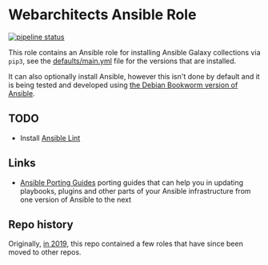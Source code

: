 # Webarchitects Ansible Role

[![pipeline status](https://git.coop/webarch/ansible/badges/master/pipeline.svg)](https://git.coop/webarch/ansible/-/commits/master)

This role contains an Ansible role for installing Ansible Galaxy collections via `pip3`, see the [defaults/main.yml](defaults/main.yml) file for the versions that are installed. 

It can also optionally install Ansible, however this isn't done by default and it is being tested and developed using [the Debian Bookworm version of Ansible](https://packages.debian.org/bookworm/ansible-core).

## TODO

* Install [Ansible Lint](https://ansible-lint.readthedocs.io/en/latest/)

## Links

* [Ansible Porting Guides](https://docs.ansible.com/ansible/devel/porting_guides/porting_guides.html) porting guides that can help you in updating playbooks, plugins and other parts of your Ansible infrastructure from one version of Ansible to the next

## Repo history

Originally, [in 2019](https://git.coop/webarch/ansible/-/tree/archive2019), this repo contained a few roles that have since been moved to other repos.
